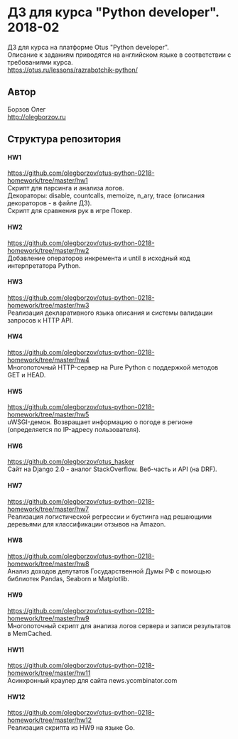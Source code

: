 # ДЗ для курса "Python developer". 2018-02
ДЗ для курса на платформе Otus "Python developer".<br>
Описание к заданиям приводятся на английском языке в соответствии с требованиями курса.<br>
https://otus.ru/lessons/razrabotchik-python/

## Автор
Борзов Олег<br>
http://olegborzov.ru

## Структура репозитория
#### HW1
https://github.com/olegborzov/otus-python-0218-homework/tree/master/hw1 <br>
Скрипт для парсинга и анализа логов.<br>
Декораторы: disable, countcalls, memoize, n_ary, trace (описания декораторов - в файле ДЗ).<br>
Скрипт для сравнения рук в игре Покер.

#### HW2
https://github.com/olegborzov/otus-python-0218-homework/tree/master/hw2 <br>
Добавление операторов инкремента и until в исходный код интерпретатора Python.

#### HW3
https://github.com/olegborzov/otus-python-0218-homework/tree/master/hw3 <br>
Реализация декларативного языка описания и системы валидации запросов к HTTP API.

#### HW4
https://github.com/olegborzov/otus-python-0218-homework/tree/master/hw4 <br>
Многопоточный HTTP-сервер на Pure Python с поддержкой методов GET и HEAD.

#### HW5
https://github.com/olegborzov/otus-python-0218-homework/tree/master/hw5 <br>
uWSGI-демон. Возвращает информацию о погоде в регионе (определяется по IP-адресу пользователя).

#### HW6
https://github.com/olegborzov/otus_hasker <br>
Сайт на Django 2.0 - аналог StackOverflow. Веб-часть и API (на DRF).

#### HW7
https://github.com/olegborzov/otus-python-0218-homework/tree/master/hw7 <br>
Реализация логистической регрессии и бустинга над решающими деревьями для классификации отзывов на Amazon.

#### HW8
https://github.com/olegborzov/otus-python-0218-homework/tree/master/hw8 <br>
Анализ доходов депутатов Государственной Думы РФ c помощью библиотек Pandas, Seaborn и Matplotlib.

#### HW9
https://github.com/olegborzov/otus-python-0218-homework/tree/master/hw9 <br>
Многопоточный скрипт для анализа логов сервера и записи результатов в MemCached.

#### HW11
https://github.com/olegborzov/otus-python-0218-homework/tree/master/hw11 <br>
Асинхронный краулер для сайта news.ycombinator.com

#### HW12
https://github.com/olegborzov/otus-python-0218-homework/tree/master/hw12 <br>
Реализация скрипта из HW9 на языке Go.
